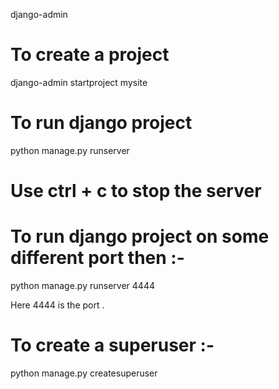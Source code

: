 django-admin

# To create a project
django-admin startproject mysite

# To run django project
python manage.py runserver

# Use ctrl + c to stop the server 

# To run django project on some different port then :-
python manage.py runserver 4444

Here 4444 is the port .

# To create a superuser :-
python manage.py createsuperuser

